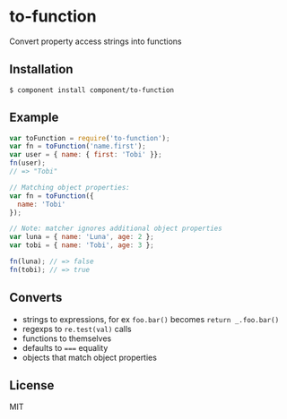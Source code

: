 # to-function

  Convert property access strings into functions

## Installation

    $ component install component/to-function

## Example

```js
var toFunction = require('to-function');
var fn = toFunction('name.first');
var user = { name: { first: 'Tobi' }};
fn(user);
// => "Tobi"

// Matching object properties:
var fn = toFunction({
  name: 'Tobi'
});

// Note: matcher ignores additional object properties
var luna = { name: 'Luna', age: 2 };
var tobi = { name: 'Tobi', age: 3 };

fn(luna); // => false
fn(tobi); // => true

```

## Converts

  - strings to expressions, for ex `foo.bar()` becomes `return _.foo.bar()`
  - regexps to `re.test(val)` calls
  - functions to themselves
  - defaults to `===` equality
  - objects that match object properties

## License

  MIT
